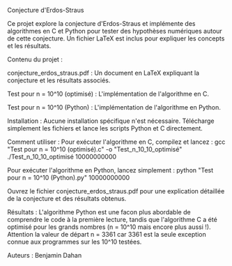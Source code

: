 Conjecture d'Erdos-Straus

Ce projet explore la conjecture d'Erdos-Straus et implémente des algorithmes en C et Python pour tester des hypothèses numériques autour de cette conjecture. Un fichier LaTeX est inclus pour expliquer les concepts et les résultats.

Contenu du projet :

conjecture_erdos_straus.pdf : Un document en LaTeX expliquant la conjecture et les résultats associés.

Test pour n = 10^10 (optimisé) : L'implémentation de l'algorithme en C.

Test pour n = 10^10 (Python) : L'implémentation de l'algorithme en Python.

Installation :
Aucune installation spécifique n'est nécessaire. Télécharge simplement les fichiers et lance les scripts Python et C directement.

Comment utiliser :
Pour exécuter l'algorithme en C, compilez et lancez :
gcc "Test pour n = 10^10 (optimisé).c" -o "Test_n_10_10_optimisé"
./Test_n_10_10_optimisé 10000000000

Pour exécuter l'algorithme en Python, lancez simplement :
python "Test pour n = 10^10 (Python).py" 10000000000

Ouvrez le fichier conjecture_erdos_straus.pdf pour une explication détaillée de la conjecture et des résultats obtenus.

Résultats :
L'algorithme Python est une facon plus abordable de comprendre le code à la première lecture, tandis que l'algorithme C a été optimisé pour les grands nombres (n = 10^10 mais encore plus aussi !).
Attention la valeur de départ n = 3361 car 3361 est la seule exception connue aux programmes sur les 10^10 testées.

Auteurs :
Benjamin Dahan
